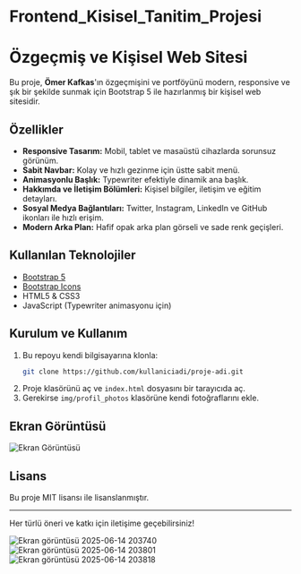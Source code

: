 # Frontend_Kisisel_Tanitim_Projesi
# Özgeçmiş ve Kişisel Web Sitesi

Bu proje, **Ömer Kafkas**'ın özgeçmişini ve portföyünü modern, responsive ve şık bir şekilde sunmak için Bootstrap 5 ile hazırlanmış bir kişisel web sitesidir.

## Özellikler

- **Responsive Tasarım:** Mobil, tablet ve masaüstü cihazlarda sorunsuz görünüm.
- **Sabit Navbar:** Kolay ve hızlı gezinme için üstte sabit menü.
- **Animasyonlu Başlık:** Typewriter efektiyle dinamik ana başlık.
- **Hakkımda ve İletişim Bölümleri:** Kişisel bilgiler, iletişim ve eğitim detayları.
- **Sosyal Medya Bağlantıları:** Twitter, Instagram, LinkedIn ve GitHub ikonları ile hızlı erişim.
- **Modern Arka Plan:** Hafif opak arka plan görseli ve sade renk geçişleri.

## Kullanılan Teknolojiler

- [Bootstrap 5](https://getbootstrap.com/)
- [Bootstrap Icons](https://icons.getbootstrap.com/)
- HTML5 & CSS3
- JavaScript (Typewriter animasyonu için)

## Kurulum ve Kullanım

1. Bu repoyu kendi bilgisayarına klonla:
    ```bash
    git clone https://github.com/kullaniciadi/proje-adi.git
    ```
2. Proje klasörünü aç ve `index.html` dosyasını bir tarayıcıda aç.
3. Gerekirse `img/profil_photos` klasörüne kendi fotoğraflarını ekle.

## Ekran Görüntüsü

![Ekran Görüntüsü](img/screenshot.png)

## Lisans

Bu proje MIT lisansı ile lisanslanmıştır.

---

Her türlü öneri ve katkı için iletişime geçebilirsiniz!

![Ekran görüntüsü 2025-06-14 203740](https://github.com/user-attachments/assets/e53a2ac5-aba3-411e-8277-e628d7c37382)
![Ekran görüntüsü 2025-06-14 203801](https://github.com/user-attachments/assets/29f3aa1f-9b78-4a59-a310-dbcd78d6a733)
![Ekran görüntüsü 2025-06-14 203818](https://github.com/user-attachments/assets/7f57268a-ff8f-44cf-bf7a-ec77b1312f5a)
